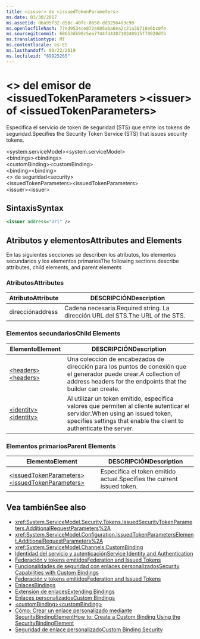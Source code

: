 ```yaml
---
title: <issuer> de <issuedTokenParameters>
ms.date: 03/30/2017
ms.assetid: d6a95f32-d58c-40fc-8658-dd92564d3c90
ms.openlocfilehash: 77ed9534ce872e805a6a6ea2c21a38710e6bc0fe
ms.sourcegitcommit: 68653db98c5ea7744fd438710248935f70020dfb
ms.translationtype: MT
ms.contentlocale: es-ES
ms.lasthandoff: 08/22/2019
ms.locfileid: "69925265"
---
```

# <a name="issuer-of-issuedtokenparameters"></a><span data-ttu-id="d1fc6-102">\<> del emisor de \<issuedTokenParameters ></span><span class="sxs-lookup"><span data-stu-id="d1fc6-102">\<issuer> of \<issuedTokenParameters></span></span>
<span data-ttu-id="d1fc6-103">Especifica el servicio de token de seguridad (STS) que emite los tokens de seguridad.</span><span class="sxs-lookup"><span data-stu-id="d1fc6-103">Specifies the Security Token Service (STS) that issues security tokens.</span></span>  
  
 <span data-ttu-id="d1fc6-104">\<system.serviceModel></span><span class="sxs-lookup"><span data-stu-id="d1fc6-104">\<system.serviceModel></span></span>  
<span data-ttu-id="d1fc6-105">\<bindings></span><span class="sxs-lookup"><span data-stu-id="d1fc6-105">\<bindings></span></span>  
<span data-ttu-id="d1fc6-106">\<customBinding></span><span class="sxs-lookup"><span data-stu-id="d1fc6-106">\<customBinding></span></span>  
<span data-ttu-id="d1fc6-107">\<binding></span><span class="sxs-lookup"><span data-stu-id="d1fc6-107">\<binding></span></span>  
<span data-ttu-id="d1fc6-108">\<> de seguridad</span><span class="sxs-lookup"><span data-stu-id="d1fc6-108">\<security></span></span>  
<span data-ttu-id="d1fc6-109">\<issuedTokenParameters></span><span class="sxs-lookup"><span data-stu-id="d1fc6-109">\<issuedTokenParameters></span></span>  
<span data-ttu-id="d1fc6-110">\<issuer></span><span class="sxs-lookup"><span data-stu-id="d1fc6-110">\<issuer></span></span>  
  
## <a name="syntax"></a><span data-ttu-id="d1fc6-111">Sintaxis</span><span class="sxs-lookup"><span data-stu-id="d1fc6-111">Syntax</span></span>  
  
```xml  
<issuer address="Uri" />
```  
  
## <a name="attributes-and-elements"></a><span data-ttu-id="d1fc6-112">Atributos y elementos</span><span class="sxs-lookup"><span data-stu-id="d1fc6-112">Attributes and Elements</span></span>  
 <span data-ttu-id="d1fc6-113">En las siguientes secciones se describen los atributos, los elementos secundarios y los elementos primarios</span><span class="sxs-lookup"><span data-stu-id="d1fc6-113">The following sections describe attributes, child elements, and parent elements</span></span>  
  
### <a name="attributes"></a><span data-ttu-id="d1fc6-114">Atributos</span><span class="sxs-lookup"><span data-stu-id="d1fc6-114">Attributes</span></span>  
  
|<span data-ttu-id="d1fc6-115">Atributo</span><span class="sxs-lookup"><span data-stu-id="d1fc6-115">Attribute</span></span>|<span data-ttu-id="d1fc6-116">DESCRIPCIÓN</span><span class="sxs-lookup"><span data-stu-id="d1fc6-116">Description</span></span>|  
|---------------|-----------------|  
|<span data-ttu-id="d1fc6-117">dirección</span><span class="sxs-lookup"><span data-stu-id="d1fc6-117">address</span></span>|<span data-ttu-id="d1fc6-118">Cadena necesaria.</span><span class="sxs-lookup"><span data-stu-id="d1fc6-118">Required string.</span></span> <span data-ttu-id="d1fc6-119">La dirección URL del STS.</span><span class="sxs-lookup"><span data-stu-id="d1fc6-119">The URL of the STS.</span></span>|  
  
### <a name="child-elements"></a><span data-ttu-id="d1fc6-120">Elementos secundarios</span><span class="sxs-lookup"><span data-stu-id="d1fc6-120">Child Elements</span></span>  
  
|<span data-ttu-id="d1fc6-121">Elemento</span><span class="sxs-lookup"><span data-stu-id="d1fc6-121">Element</span></span>|<span data-ttu-id="d1fc6-122">DESCRIPCIÓN</span><span class="sxs-lookup"><span data-stu-id="d1fc6-122">Description</span></span>|  
|-------------|-----------------|  
|[<span data-ttu-id="d1fc6-123">\<headers></span><span class="sxs-lookup"><span data-stu-id="d1fc6-123">\<headers></span></span>](headers-element.md)|<span data-ttu-id="d1fc6-124">Una colección de encabezados de dirección para los puntos de conexión que el generador puede crear.</span><span class="sxs-lookup"><span data-stu-id="d1fc6-124">A collection of address headers for the endpoints that the builder can create.</span></span>|  
|[<span data-ttu-id="d1fc6-125">\<identity></span><span class="sxs-lookup"><span data-stu-id="d1fc6-125">\<identity></span></span>](identity.md)|<span data-ttu-id="d1fc6-126">Al utilizar un token emitido, especifica valores que permiten al cliente autenticar el servidor.</span><span class="sxs-lookup"><span data-stu-id="d1fc6-126">When using an issued token, specifies settings that enable the client to authenticate the server.</span></span>|  
  
### <a name="parent-elements"></a><span data-ttu-id="d1fc6-127">Elementos primarios</span><span class="sxs-lookup"><span data-stu-id="d1fc6-127">Parent Elements</span></span>  
  
|<span data-ttu-id="d1fc6-128">Elemento</span><span class="sxs-lookup"><span data-stu-id="d1fc6-128">Element</span></span>|<span data-ttu-id="d1fc6-129">DESCRIPCIÓN</span><span class="sxs-lookup"><span data-stu-id="d1fc6-129">Description</span></span>|  
|-------------|-----------------|  
|[<span data-ttu-id="d1fc6-130">\<issuedTokenParameters></span><span class="sxs-lookup"><span data-stu-id="d1fc6-130">\<issuedTokenParameters></span></span>](issuedtokenparameters.md)|<span data-ttu-id="d1fc6-131">Especifica el token emitido actual.</span><span class="sxs-lookup"><span data-stu-id="d1fc6-131">Specifies the current issued token.</span></span>|  
  
## <a name="see-also"></a><span data-ttu-id="d1fc6-132">Vea también</span><span class="sxs-lookup"><span data-stu-id="d1fc6-132">See also</span></span>

- <xref:System.ServiceModel.Security.Tokens.IssuedSecurityTokenParameters.AdditionalRequestParameters%2A>
- <xref:System.ServiceModel.Configuration.IssuedTokenParametersElement.AdditionalRequestParameters%2A>
- <xref:System.ServiceModel.Channels.CustomBinding>
- [<span data-ttu-id="d1fc6-133">Identidad del servicio y autenticación</span><span class="sxs-lookup"><span data-stu-id="d1fc6-133">Service Identity and Authentication</span></span>](../../../wcf/feature-details/service-identity-and-authentication.md)
- [<span data-ttu-id="d1fc6-134">Federación y tokens emitidos</span><span class="sxs-lookup"><span data-stu-id="d1fc6-134">Federation and Issued Tokens</span></span>](../../../wcf/feature-details/federation-and-issued-tokens.md)
- [<span data-ttu-id="d1fc6-135">Funcionalidades de seguridad con enlaces personalizados</span><span class="sxs-lookup"><span data-stu-id="d1fc6-135">Security Capabilities with Custom Bindings</span></span>](../../../wcf/feature-details/security-capabilities-with-custom-bindings.md)
- [<span data-ttu-id="d1fc6-136">Federación y tokens emitidos</span><span class="sxs-lookup"><span data-stu-id="d1fc6-136">Federation and Issued Tokens</span></span>](../../../wcf/feature-details/federation-and-issued-tokens.md)
- [<span data-ttu-id="d1fc6-137">Enlaces</span><span class="sxs-lookup"><span data-stu-id="d1fc6-137">Bindings</span></span>](../../../wcf/bindings.md)
- [<span data-ttu-id="d1fc6-138">Extensión de enlaces</span><span class="sxs-lookup"><span data-stu-id="d1fc6-138">Extending Bindings</span></span>](../../../wcf/extending/extending-bindings.md)
- [<span data-ttu-id="d1fc6-139">Enlaces personalizados</span><span class="sxs-lookup"><span data-stu-id="d1fc6-139">Custom Bindings</span></span>](../../../wcf/extending/custom-bindings.md)
- [<span data-ttu-id="d1fc6-140">\<customBinding></span><span class="sxs-lookup"><span data-stu-id="d1fc6-140">\<customBinding></span></span>](custombinding.md)
- [<span data-ttu-id="d1fc6-141">Cómo: Crear un enlace personalizado mediante SecurityBindingElement</span><span class="sxs-lookup"><span data-stu-id="d1fc6-141">How to: Create a Custom Binding Using the SecurityBindingElement</span></span>](../../../wcf/feature-details/how-to-create-a-custom-binding-using-the-securitybindingelement.md)
- [<span data-ttu-id="d1fc6-142">Seguridad de enlace personalizado</span><span class="sxs-lookup"><span data-stu-id="d1fc6-142">Custom Binding Security</span></span>](../../../wcf/samples/custom-binding-security.md)
